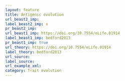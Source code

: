 ```yaml
---
layout: feature
title: Antigenic evolution
url_beast2_imp: 
label_beast2_imp: x
pr_beast2_imp: 
url_beast1_imp: https://doi.org/10.7554/eLife.01914
label_beast1_imp: bedford2013
pr_beast1_imp: true
url_theory: https://doi.org/10.7554/eLife.01914
label_theory: bedford2013
url_source: 
label_source: 
url_example_xml: 
category: Trait evolution
---
```

